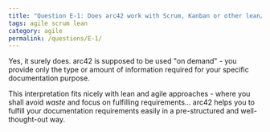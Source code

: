 ```yaml
---
title: "Question E-1: Does arc42 work with Scrum, Kanban or other lean/agile approaches?"
tags: agile scrum lean
category: agile
permalink: /questions/E-1/
---
```



Yes, it surely does. arc42 is supposed to be used "on demand" - you provide only
the type or amount of information required for your specific documentation purpose.

This interpretation fits nicely with lean and agile approaches - where you shall
avoid _waste_ and focus on fulfilling requirements... arc42 helps you to fulfill
your documentation requirements easily in a pre-structured and well-thought-out way.
